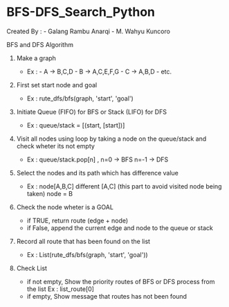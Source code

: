 # BFS-DFS_Search_Python

Created By : - Galang Rambu Anarqi - M. Wahyu Kuncoro

BFS and DFS Algorithm

1. Make a graph 
    - Ex : - A -> B,C,D 
           - B -> A,C,E,F,G 
           - C -> A,B,D 
           - etc.

2. First set start node and goal 
    - Ex : rute_dfs/bfs(graph, 'start', 'goal')

3. Initiate Queue (FIFO) for BFS or Stack (LIFO) for DFS
    - Ex : queue/stack = [(start, [start])]

4. Visit all nodes using loop by taking a node on the queue/stack and check wheter its not empty 
    - Ex : queue/stack.pop[n] , n=0 -> BFS n=-1 -> DFS

5. Select the nodes and its path which has difference value 
    - Ex : node[A,B,C] different [A,C] (this part to avoid visited node being taken) node = B

6. Check the node wheter is a GOAL
   - if TRUE, return route (edge + node)
   - if False, append the current edge and node to the queue or stack

7. Record all route that has been found on the list 
    - Ex : List(rute_dfs/bfs(graph, 'start', 'goal'))

8. Check List
   - if not empty, Show the priority routes of BFS or DFS process from the list Ex : list_route[0]
   - if empty, Show message that routes has not been found

